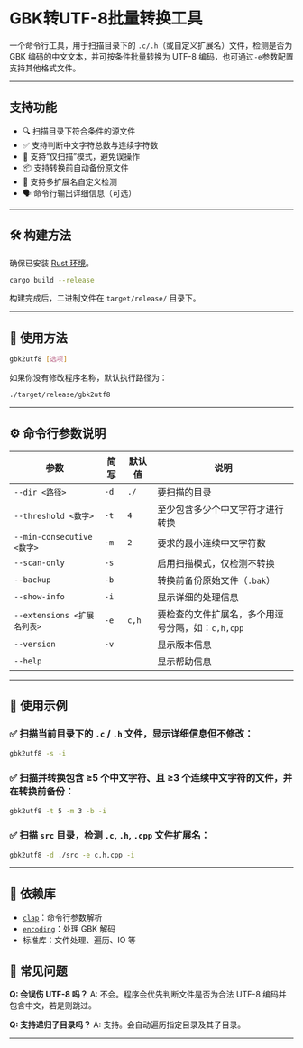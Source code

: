 # GBK转UTF-8批量转换工具

一个命令行工具，用于扫描目录下的 `.c/.h`（或自定义扩展名）文件，检测是否为 GBK 编码的中文文本，并可按条件批量转换为 UTF-8 编码，也可通过`-e`参数配置支持其他格式文件。

---

## 支持功能

- 🔍 扫描目录下符合条件的源文件
- ✅ 支持判断中文字符总数与连续字符数
- 🧪 支持“仅扫描”模式，避免误操作
- 📦 支持转换前自动备份原文件
- 🧾 支持多扩展名自定义检测
- 🗣️ 命令行输出详细信息（可选）

---

## 🛠️ 构建方法

确保已安装 [Rust 环境](https://www.rust-lang.org/zh-CN/tools/install)。

```bash
cargo build --release
````

构建完成后，二进制文件在 `target/release/` 目录下。

---

## 🚀 使用方法

```bash
gbk2utf8 [选项]
```

如果你没有修改程序名称，默认执行路径为：

```bash
./target/release/gbk2utf8
```

---

## ⚙️ 命令行参数说明

| 参数                       | 简写   | 默认值   | 说明                            |
| ------------------------ | ---- | ----- | ----------------------------- |
| `--dir <路径>`             | `-d` | `./`  | 要扫描的目录                        |
| `--threshold <数字>`       | `-t` | `4`   | 至少包含多少个中文字符才进行转换              |
| `--min-consecutive <数字>` | `-m` | `2`   | 要求的最小连续中文字符数                  |
| `--scan-only`            | `-s` |       | 启用扫描模式，仅检测不转换                 |
| `--backup`               | `-b` |       | 转换前备份原始文件（`.bak`）             |
| `--show-info`            | `-i` |       | 显示详细的处理信息                     |
| `--extensions <扩展名列表>`   | `-e` | `c,h` | 要检查的文件扩展名，多个用逗号分隔，如：`c,h,cpp` |
| `--version`              | `-v` |       | 显示版本信息                        |
| `--help`                 |      |       | 显示帮助信息                        |

---

## 📌 使用示例

### ✅ 扫描当前目录下的 `.c` / `.h` 文件，显示详细信息但不修改：

```bash
gbk2utf8 -s -i
```

### ✅ 扫描并转换包含 ≥5 个中文字符、且 ≥3 个连续中文字符的文件，并在转换前备份：

```bash
gbk2utf8 -t 5 -m 3 -b -i
```

### ✅ 扫描 `src` 目录，检测 `.c`, `.h`, `.cpp` 文件扩展名：

```bash
gbk2utf8 -d ./src -e c,h,cpp -i
```

---

## 🧱 依赖库

* [`clap`](https://docs.rs/clap/)：命令行参数解析
* [`encoding`](https://docs.rs/encoding/)：处理 GBK 解码
* 标准库：文件处理、遍历、IO 等


## 🙋 常见问题

**Q: 会误伤 UTF-8 吗？**
A: 不会。程序会优先判断文件是否为合法 UTF-8 编码并包含中文，若是则跳过。

**Q: 支持递归子目录吗？**
A: 支持。会自动遍历指定目录及其子目录。

---
